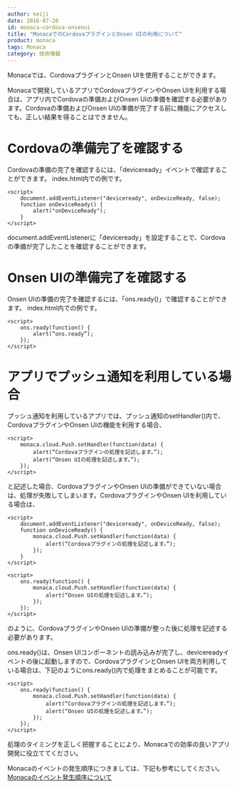 ```yaml
---
author: keiji
date: 2016-07-20
id: monaca-cordova-onsenui
title: "MonacaでのCordovaプラグインとOnsen UIの利用について"
product: monaca
tags: Monaca
category: 技術情報
---
```


Monacaでは、CordovaプラグインとOnsen UIを使用することができます。

Monacaで開発しているアプリでCordovaプラグインやOnsen UIを利用する場合は、アプリ内でCordovaの準備およびOnsen UIの準備を確認する必要があります。Cordovaの準備およびOnsen UIの準備が完了する前に機能にアクセスしても、正しい結果を得ることはできません。

# Cordovaの準備完了を確認する

Cordovaの準備の完了を確認するには、「deviceready」イベントで確認することができます。
index.html内での例です。

```
<script>
    document.addEventListener("deviceready", onDeviceReady, false);
    function onDeviceReady() {
        alert("onDeviceReady");
    }
</script>
```

document.addEventListenerに「deviceready」を設定することで、Cordovaの準備が完了したことを確認することができます。

# Onsen UIの準備完了を確認する

Onsen UIの準備の完了を確認するには、「ons.ready()」で確認することができます。
index.html内での例です。

```
<script>
    ons.ready(function() {
        alert(“ons.ready”);
    });
</script>
```

# アプリでプッシュ通知を利用している場合

プッシュ通知を利用しているアプリでは、プッシュ通知のsetHandler()内で、CordovaプラグインやOnsen UIの機能を利用する場合、

```
<script>
    monaca.cloud.Push.setHandler(function(data) {
        alert(“Cordovaプラグインの処理を記述します。”);
        alert(“Onsen UIの処理を記述します。”);
    });
</script>
```

と記述した場合、CordovaプラグインやOnsen UIの準備ができていない場合は、処理が失敗してしまいます。CordovaプラグインやOnsen UIを利用している場合は、

```
<script>
    document.addEventListener("deviceready", onDeviceReady, false);
    function onDeviceReady() {
        monaca.cloud.Push.setHandler(function(data) {
            alert(“Cordovaプラグインの処理を記述します。”);
        });
    }
</script>

<script>
    ons.ready(function() {
        monaca.cloud.Push.setHandler(function(data) {
            alert(“Onsen UIの処理を記述します。”);
        });
    });
</script>
```

のように、CordovaプラグインやOnsen UIの準備が整った後に処理を記述する必要があります。

ons.ready()は、Onsen UIコンポーネントの読み込みが完了し、devicereadyイベントの後に起動しますので、CordovaプラグインとOnsen UIを両方利用している場合は、下記のようにons.ready()内で処理をまとめることが可能です。

```
<script>
    ons.ready(function() {
        monaca.cloud.Push.setHandler(function(data) {
            alert(“Cordovaプラグインの処理を記述します。”);
            alert(“Onsen UIの処理を記述します。”);
        });
    });
</script>
```

処理のタイミングを正しく把握することにより、Monacaでの効率の良いアプリ開発に役立ててください。

Monacaのイベントの発生順序につきましては、下記も参考にしてください。
[Monacaのイベント発生順序について](http://ja.onsen.io/blog/monaca-event-order)
